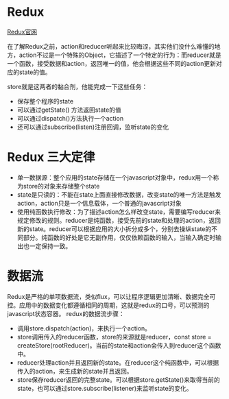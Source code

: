 # Redux
[Redux官网](http://redux.js.org/)  

在了解Redux之前，action和reducer听起来比较晦涩，其实他们没什么难懂的地方，action不过是一个特殊的Object，它描述了一个特定的行为：而reducer就是一个函数，接受数据和action，返回唯一的值，他会根据这些不同的action更新对应的state的值。  

store就是这两者的黏合剂，他能完成一下这些任务：
- 保存整个程序的state
- 可以通过getState() 方法返回state的值
- 可以通过dispatch()方法执行一个action
- 还可以通过subscribe(listen)注册回调，监听state的变化

# Redux 三大定律
- 单一数据源：整个应用的state存储在一个javascript对象中，redux用一个称为store的对象来存储整个state
- state是只读的：不能在state上面直接修改数据，改变state的唯一方法是触发action，action只是一个信息载体，一个普通的javascript对象
- 使用纯函数执行修改：为了描述action怎么样改变state，需要编写reducer来规定修改的规则。reducer是纯函数，接受先前的state和处理的action，返回新的state。reducer可以根据应用的大小拆分成多个，分别去操纵state的不同部分。纯函数的好处是它无副作用，仅仅依赖函数的输入，当输入确定时输出也一定保持一致。

# 数据流
Redux是严格的单项数据流，类似flux，可以让程序逻辑更加清晰、数据完全可控。应用中的数据变化都遵循相同的周期，这就是redux的口号，可以预测的javascript状态容器。
redux的数据流步骤：
- 调用store.dispatch(action)，来执行一个action。
- store调用传入的reducer函数，store的来源就是reducer，const store = createStore(rootReducer)。当前的state和action会传入到reducer这个函数中。
- reducer处理action并且返回新的state。在reducer这个纯函数中，可以根据传入的action，来生成新的state并且返回。
- store保存reducer返回的完整state。可以根据store.getState()来取得当前的state，也可以通过store.subscribe(listener)来监听state的变化。
